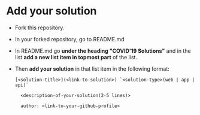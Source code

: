 # Add your solution

- Fork this repository.

- In your forked repository, go to README.md

- In README.md go **under the heading "COVID'19 Solutions"** and in the list **add a new list item in topmost part** of the list.

- Then **add your solution** in that list item in the following format:

    ``[<solution-title>](<link-to-solution>) `<solution-type>(web | app | api)` ``

        <description-of-your-solution(2-5 lines)>

        author: <link-to-your-github-profile>